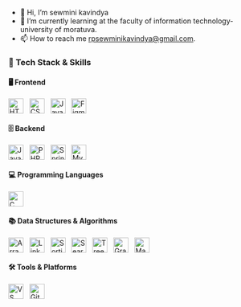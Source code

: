 - 👋 Hi, I’m sewmini kavindya
- 🌱 I’m currently learning at the faculty of information technology-university of moratuva.
- 📫 How to reach me rpsewminikavindya@gmail.com.

### 🧰 Tech Stack & Skills

#### 🖥️ Frontend

<p>
  <img src="https://cdn.jsdelivr.net/npm/simple-icons@v9/icons/html5.svg" alt="HTML5" width="30" height="30" style="vertical-align:middle;"/> &nbsp;
  <img src="https://cdn.jsdelivr.net/npm/simple-icons@v9/icons/css3.svg" alt="CSS3" width="30" height="30" style="vertical-align:middle;"/> &nbsp;
  <img src="https://cdn.jsdelivr.net/npm/simple-icons@v9/icons/javascript.svg" alt="JavaScript" width="30" height="30" style="vertical-align:middle;"/> &nbsp;
  <img src="https://cdn.jsdelivr.net/npm/simple-icons@v9/icons/figma.svg" alt="Figma" width="30" height="30" style="vertical-align:middle;"/>
</p>

#### 🗄️ Backend

<p>
  <img src="https://cdn.jsdelivr.net/npm/simple-icons@v9/icons/java.svg" alt="Java" width="30" height="30" style="vertical-align:middle;"/> &nbsp;
  <img src="https://cdn.jsdelivr.net/npm/simple-icons@v9/icons/php.svg" alt="PHP" width="30" height="30" style="vertical-align:middle;"/> &nbsp;
  <img src="https://cdn.jsdelivr.net/npm/simple-icons@v9/icons/springboot.svg" alt="Spring Boot" width="30" height="30" style="vertical-align:middle;"/> &nbsp;
  <img src="https://cdn.jsdelivr.net/npm/simple-icons@v9/icons/mysql.svg" alt="MySQL" width="30" height="30" style="vertical-align:middle;"/>
</p>

#### 💻 Programming Languages

<p>
  <img src="https://cdn.jsdelivr.net/npm/simple-icons@v9/icons/c.svg" alt="C" width="30" height="30" style="vertical-align:middle;"/>
</p>

#### 📚 Data Structures & Algorithms

<p>
  <img src="https://cdn.jsdelivr.net/npm/simple-icons@v9/icons/algolia.svg" alt="Arrays" width="30" height="30" style="vertical-align:middle;" title="Arrays" /> &nbsp;
  <img src="https://cdn.jsdelivr.net/npm/simple-icons@v9/icons/linkedindotcom.svg" alt="Linked Lists" width="30" height="30" style="vertical-align:middle;" title="Linked Lists" /> &nbsp;
  <img src="https://cdn.jsdelivr.net/npm/simple-icons@v9/icons/sortasc.svg" alt="Sorting" width="30" height="30" style="vertical-align:middle;" title="Sorting" /> &nbsp;
  <img src="https://cdn.jsdelivr.net/npm/simple-icons@v9/icons/searchengin.svg" alt="Searching" width="30" height="30" style="vertical-align:middle;" title="Searching" /> &nbsp;
  <img src="https://cdn.jsdelivr.net/npm/simple-icons@v9/icons/tree.svg" alt="Trees" width="30" height="30" style="vertical-align:middle;" title="Trees" /> &nbsp;
  <img src="https://cdn.jsdelivr.net/npm/simple-icons@v9/icons/graph.svg" alt="Graphs" width="30" height="30" style="vertical-align:middle;" title="Graphs" /> &nbsp;
  <img src="https://cdn.jsdelivr.net/npm/simple-icons@v9/icons/mapbox.svg" alt="Maps" width="30" height="30" style="vertical-align:middle;" title="Maps" />
</p>

#### 🛠️ Tools & Platforms

<p>
  <img src="https://cdn.jsdelivr.net/npm/simple-icons@v9/icons/visualstudiocode.svg" alt="VS Code" width="30" height="30" style="vertical-align:middle;"/> &nbsp;
  <img src="https://cdn.jsdelivr.net/npm/simple-icons@v9/icons/github.svg" alt="GitHub" width="30" height="30" style="vertical-align:middle;"/>
</p>




<!---
sewmini12/sewmini12 is a ✨ special ✨ repository because its `README.md` (this file) appears on your GitHub profile.
You can click the Preview link to take a look at your changes.
--->
